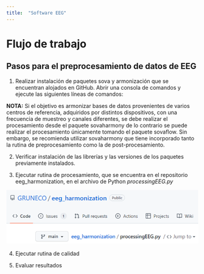```yaml
---
title:  "Software EEG"
---
```


# Flujo de trabajo

## Pasos para el preprocesamiento de datos de EEG

1. Realizar instalación de paquetes sova y armonización que se encuentran alojados en GitHub. Abrir una consola de comandos y ejecute las siguientes líneas de comandos:  

**NOTA:** Si el objetivo es armonizar bases de datos provenientes de varios centros de referencia, adquiridos por distintos dispositivos, con una frecuencia de muestreo y canales diferentes, se debe realizar el procesamiento desde el paquete sovaharmony de lo contrario se puede realizar el procesamiento únicamente tomando el paquete sovaflow. Sin embargo, se recomienda utilizar sovaharmony que tiene incorporado tanto la rutina de preprocesamiento como la de post-procesamiento. 

2. Verificar instalación de las librerías y las versiones de los paquetes previamente instalados.  

3. Ejecutar rutina de procesamiento, que se encuentra en el repositorio eeg_harmonization, en el archivo de Python *processingEEG.py*

![Procesamiento](img\paths_prop.png)

4. Ejecutar rutina de calidad 

5. Evaluar resultados 














